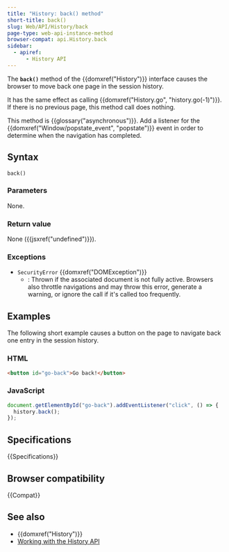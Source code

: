 ```yaml
---
title: "History: back() method"
short-title: back()
slug: Web/API/History/back
page-type: web-api-instance-method
browser-compat: api.History.back
sidebar:
  - apiref:
      - History API
---
```


The **`back()`** method of the {{domxref("History")}} interface causes
the browser to move back one page in the session history.

It has the same
effect as calling {{domxref("History.go", "history.go(-1)")}}. If there is no previous
page, this method call does nothing.

This method is {{glossary("asynchronous")}}. Add a listener for the
{{domxref("Window/popstate_event", "popstate")}} event in order to determine when the navigation has completed.

## Syntax

```js-nolint
back()
```

### Parameters

None.

### Return value

None ({{jsxref("undefined")}}).

### Exceptions

- `SecurityError` {{domxref("DOMException")}}
  - : Thrown if the associated document is not fully active. Browsers also throttle navigations and may throw this error, generate a warning, or ignore the call if it's called too frequently.

## Examples

The following short example causes a button on the page to navigate back one entry in
the session history.

### HTML

```html
<button id="go-back">Go back!</button>
```

### JavaScript

```js
document.getElementById("go-back").addEventListener("click", () => {
  history.back();
});
```

## Specifications

{{Specifications}}

## Browser compatibility

{{Compat}}

## See also

- {{domxref("History")}}
- [Working with the History API](/en-US/docs/Web/API/History_API/Working_with_the_History_API)
